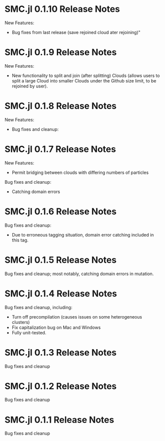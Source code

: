 # SMC.jl 0.1.10 Release Notes
New Features:
- Bug fixes from last release (save rejoined cloud ater rejoining)"

# SMC.jl 0.1.9 Release Notes
New Features:
- New functionality to split and join (after splitting) Clouds (allows users to split a large Cloud into smaller Clouds under the Github size limit, to be rejoined by user).

# SMC.jl 0.1.8 Release Notes
New Features:
- Bug fixes and cleanup:

# SMC.jl 0.1.7 Release Notes
New Features:
- Permit bridging between clouds with differing numbers of particles

Bug fixes and cleanup:
- Catching domain errors

# SMC.jl 0.1.6 Release Notes
Bug fixes and cleanup:
- Due to erroneous tagging situation, domain error catching included in this tag.

# SMC.jl 0.1.5 Release Notes
Bug fixes and cleanup; most notably, catching domain errors in mutation.

# SMC.jl 0.1.4 Release Notes
Bug fixes and cleanup, including:
- Turn off precompilation (causes issues on some heterogeneous clusters)
- Fix capitalization bug on Mac and Windows
- Fully unit-tested.

# SMC.jl 0.1.3 Release Notes
Bug fixes and cleanup

# SMC.jl 0.1.2 Release Notes
Bug fixes and cleanup

# SMC.jl 0.1.1 Release Notes
Bug fixes and cleanup
